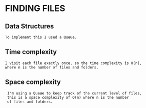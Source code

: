 # FINDING FILES

## Data Structures
    To implement this I used a Queue.
    
## Time complexity
    I visit each file exactly once, so the time complexity is O(n),
    where n is the number of files and folders.

## Space complexity
     I'm using a Queue to keep track of the current level of files,
     this is a space complexity of O(n) where n is the number
     of files and folders.


